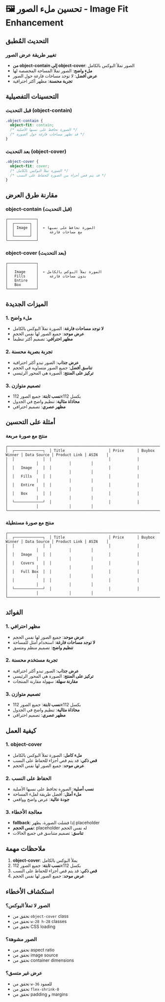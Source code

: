 # 🖼️ تحسين ملء الصور - Image Fit Enhancement

## التحديث المُطبق

### تغيير طريقة عرض الصور
- **من object-contain إلى object-cover**: الصور تملأ البوكس بالكامل
- **ملء واضح**: الصور تملأ المساحة المخصصة لها
- **عرض أفضل**: لا توجد مساحات فارغة حول الصور
- **تجربة محسنة**: مظهر أكثر احترافية

## التحسينات التفصيلية

### قبل التحديث (object-contain)
```css
.object-contain {
  object-fit: contain;
  /* الصورة تحافظ على نسبها الأصلية */
  /* قد تظهر مساحات فارغة حول الصورة */
}
```

### بعد التحديث (object-cover)
```css
.object-cover {
  object-fit: cover;
  /* الصورة تملأ البوكس بالكامل */
  /* قد يتم قص أجزاء من الصورة للحفاظ على النسب */
}
```

## مقارنة طرق العرض

### object-contain (قبل التحديث)
```
┌─────────────┐
│  ┌───────┐  │
│  │ Image │  │  ← الصورة تحافظ على نسبها
│  │       │  │     مع مساحات فارغة
│  └───────┘  │
└─────────────┘
```

### object-cover (بعد التحديث)
```
┌─────────────┐
│             │
│   Image     │  ← الصورة تملأ البوكس بالكامل
│   Fills     │     بدون مساحات فارغة
│   Entire    │
│   Box       │
└─────────────┘
```

## الميزات الجديدة

### 1. ملء واضح
- **لا توجد مساحات فارغة**: الصورة تملأ البوكس بالكامل
- **عرض موحد**: جميع الصور لها نفس الحجم
- **مظهر احترافي**: تصميم أكثر تنظيماً

### 2. تجربة بصرية محسنة
- **عرض جذاب**: الصور تبدو أكثر احترافية
- **تناسق أفضل**: جميع الصور متساوية في الحجم
- **تركيز على المنتج**: الصورة هي المحور الرئيسي

### 3. تصميم متوازن
- **نسب ثابتة**: جميع الصور 112x112 بكسل
- **محاذاة مثالية**: تنظيم واضح في الجدول
- **مظهر عصري**: تصميم احترافي

## أمثلة على التحسين

### منتج مع صورة مربعة
```
┌─────────────────────────────────────────────────────────────────────────────────────────────────────┐
│  ┌─────────────┐  │ Title                    │ Price      │ Buybox Winner │ Data Source │ Product Link │ ASIN    │
│  │             │  │                          │            │               │             │              │         │
│  │   Image     │  │                          │            │               │             │              │         │
│  │   Fills     │  │                          │            │               │             │              │         │
│  │   Entire    │  │                          │            │               │             │              │         │
│  │   Box       │  │                          │            │               │             │              │         │
│  └─────────────┘  │                          │            │               │             │              │         │
└─────────────────────────────────────────────────────────────────────────────────────────────────────┘
```

### منتج مع صورة مستطيلة
```
┌─────────────────────────────────────────────────────────────────────────────────────────────────────┐
│  ┌─────────────┐  │ Title                    │ Price      │ Buybox Winner │ Data Source │ Product Link │ ASIN    │
│  │             │  │                          │            │               │             │              │         │
│  │   Image     │  │                          │            │               │             │              │         │
│  │   Covers    │  │                          │            │               │             │              │         │
│  │   Full Box  │  │                          │            │               │             │              │         │
│  │             │  │                          │            │               │             │              │         │
│  └─────────────┘  │                          │            │               │             │              │         │
└─────────────────────────────────────────────────────────────────────────────────────────────────────┘
```

## الفوائد

### 1. مظهر احترافي
- **عرض موحد**: جميع الصور لها نفس الحجم
- **لا توجد مساحات فارغة**: استخدام أمثل للمساحة
- **تنظيم واضح**: تصميم منظم ومتسق

### 2. تجربة مستخدم محسنة
- **عرض جذاب**: الصور تبدو أكثر احترافية
- **تركيز على المنتج**: الصورة هي المحور الرئيسي
- **مقارنة سهلة**: سهولة مقارنة المنتجات

### 3. تصميم متوازن
- **نسب ثابتة**: جميع الصور 112x112 بكسل
- **محاذاة مثالية**: تنظيم واضح في الجدول
- **مظهر عصري**: تصميم احترافي

## كيفية العمل

### 1. object-cover
- **ملء كامل**: الصورة تملأ البوكس بالكامل
- **قص ذكي**: قد يتم قص أجزاء للحفاظ على النسب
- **عرض موحد**: جميع الصور لها نفس الحجم

### 2. الحفاظ على النسب
- **نسب أصلية**: الصورة تحافظ على نسبها الأصلية
- **ملء أمثل**: أفضل طريقة لملء المساحة
- **جودة عالية**: عرض واضح وواقعي

### 3. معالجة الأخطاء
- **fallback**: إذا فشلت الصورة، يظهر placeholder
- **نفس الحجم**: placeholder له نفس الحجم
- **تناسق**: تصميم متناسق في جميع الحالات

## ملاحظات مهمة

1. **object-cover**: يملأ البوكس بالكامل
2. **نسب ثابتة**: جميع الصور 112x112 بكسل
3. **قص ذكي**: قد يتم قص أجزاء للحفاظ على النسب
4. **عرض موحد**: جميع الصور لها نفس الحجم

## استكشاف الأخطاء

### الصور لا تملأ البوكس؟
- تحقق من `object-cover` class
- تحقق من `w-28 h-28` classes
- تحقق من CSS loading

### الصور مشوهة؟
- تحقق من aspect ratio
- تحقق من image source
- تحقق من container dimensions

### عرض غير متسق؟
- تحقق من `w-36` للعمود
- تحقق من `flex-shrink-0`
- تحقق من padding و margins 